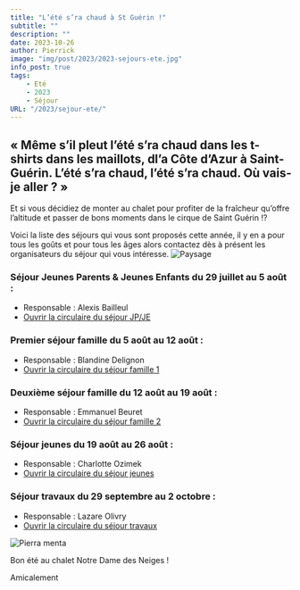 ```yaml
---
title: "L’été s’ra chaud à St Guérin !"
subtitle: ""
description: ""
date: 2023-10-26
author: Pierrick
image: "img/post/2023/2023-sejours-ete.jpg"
info_post: true
tags:
    - Eté
    - 2023
    - Séjour
URL: "/2023/sejour-ete/"
---
```


## « Même s’il pleut l’été s’ra chaud dans les t-shirts dans les maillots, dl’a Côte d’Azur à Saint-Guérin. L’été s’ra chaud, l’été s’ra chaud. Où vais-je aller ? »

Et si vous décidiez de monter au chalet pour profiter de la fraîcheur qu’offre l’altitude et passer de bons moments dans le cirque de Saint Guérin !?

Voici la liste des séjours qui vous sont proposés cette année, il y en a pour tous les goûts et pour tous les âges alors contactez dès à présent les organisateurs du séjour qui vous intéresse.
![Paysage](/img/post/2023/2023-sejours-ete_1.jpg) 

### **Séjour Jeunes Parents & Jeunes Enfants du 29 juillet au 5 août :**
* Responsable : Alexis Bailleul
* <a href="/downloads/2023/areches-2023-JP-JE.pdf" target="_blank">Ouvrir la circulaire du séjour JP/JE</a>

### **Premier séjour famille du 5 août au 12 août :**
* Responsable : Blandine Delignon
* <a href="/downloads/2023/Sejour-famille-1.pdf" target="_blank">Ouvrir la circulaire du séjour famille 1</a>

### **Deuxième séjour famille du 12 août au 19 août :**
* Responsable : Emmanuel Beuret
* <a href="/downloads/2023/Sejour-famille-2.pdf" target="_blank">Ouvrir la circulaire du séjour famille 2</a>

### **Séjour jeunes du 19 août au 26 août :**
* Responsable : Charlotte Ozimek
* <a href="/downloads/2023/Sejour-jeunes.pdf" target="_blank">Ouvrir la circulaire du séjour jeunes</a>

### **Séjour travaux du 29 septembre au 2 octobre :**
* Responsable : Lazare Olivry
* <a href="/downloads/2023/Sejour-travaux.pdf" target="_blank">Ouvrir la circulaire du séjour travaux</a>

![Pierra menta](/img/post/2023/2023-sejours-ete_2.jpg) 

Bon été au chalet Notre Dame des Neiges !

Amicalement
